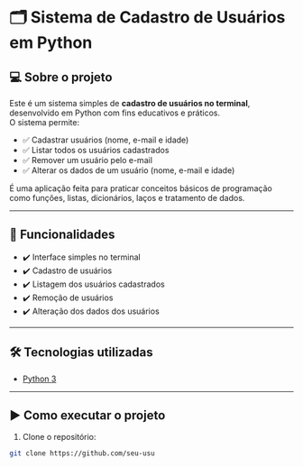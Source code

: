 # 🗂️ Sistema de Cadastro de Usuários em Python

## 💻 Sobre o projeto

Este é um sistema simples de **cadastro de usuários no terminal**, desenvolvido em Python com fins educativos e práticos.  
O sistema permite:

- ✅ Cadastrar usuários (nome, e-mail e idade)
- ✅ Listar todos os usuários cadastrados
- ✅ Remover um usuário pelo e-mail
- ✅ Alterar os dados de um usuário (nome, e-mail e idade)

É uma aplicação feita para praticar conceitos básicos de programação como funções, listas, dicionários, laços e tratamento de dados.

---

## 🚀 Funcionalidades

- ✔️ Interface simples no terminal
- ✔️ Cadastro de usuários
- ✔️ Listagem dos usuários cadastrados
- ✔️ Remoção de usuários
- ✔️ Alteração dos dados dos usuários

---

## 🛠️ Tecnologias utilizadas

- [Python 3](https://www.python.org/)

---

## ▶️ Como executar o projeto

1. Clone o repositório:

```bash
git clone https://github.com/seu-usu
